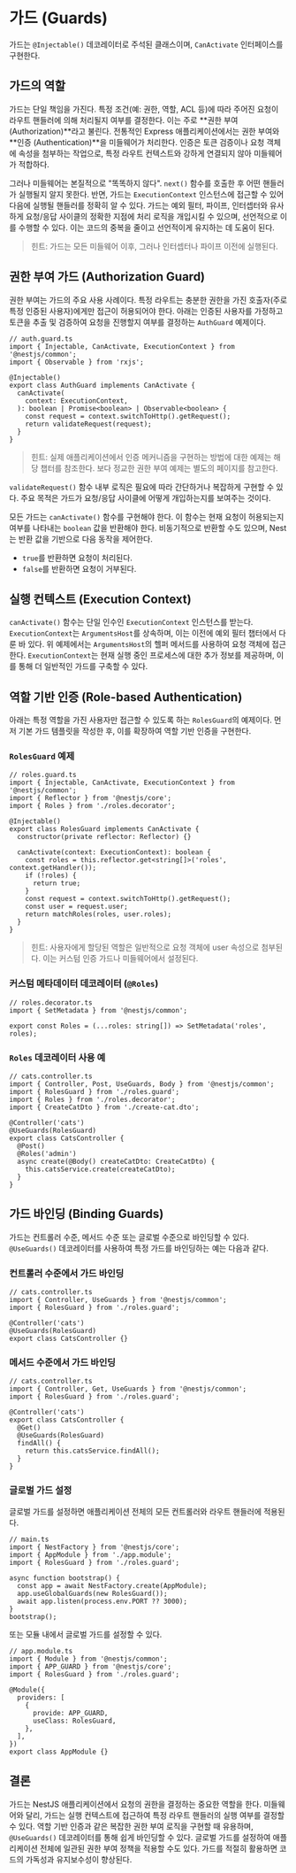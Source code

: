 # 가드 (Guards)

가드는 `@Injectable()` 데코레이터로 주석된 클래스이며, `CanActivate` 인터페이스를 구현한다.

## 가드의 역할

가드는 단일 책임을 가진다. 특정 조건(예: 권한, 역할, ACL 등)에 따라 주어진 요청이 라우트 핸들러에 의해 처리될지 여부를 결정한다. 이는 주로 **권한 부여 (Authorization)**라고 불린다. 전통적인 Express 애플리케이션에서는 권한 부여와 **인증 (Authentication)**을 미들웨어가 처리한다. 인증은 토큰 검증이나 요청 객체에 속성을 첨부하는 작업으로, 특정 라우트 컨텍스트와 강하게 연결되지 않아 미들웨어가 적합하다.

그러나 미들웨어는 본질적으로 "똑똑하지 않다". `next()` 함수를 호출한 후 어떤 핸들러가 실행될지 알지 못한다. 반면, 가드는 `ExecutionContext` 인스턴스에 접근할 수 있어 다음에 실행될 핸들러를 정확히 알 수 있다. 가드는 예외 필터, 파이프, 인터셉터와 유사하게 요청/응답 사이클의 정확한 지점에 처리 로직을 개입시킬 수 있으며, 선언적으로 이를 수행할 수 있다. 이는 코드의 중복을 줄이고 선언적이게 유지하는 데 도움이 된다.

> 힌트: 가드는 모든 미들웨어 이후, 그러나 인터셉터나 파이프 이전에 실행된다.
> 

## 권한 부여 가드 (Authorization Guard)

권한 부여는 가드의 주요 사용 사례이다. 특정 라우트는 충분한 권한을 가진 호출자(주로 특정 인증된 사용자)에게만 접근이 허용되어야 한다. 아래는 인증된 사용자를 가정하고 토큰을 추출 및 검증하여 요청을 진행할지 여부를 결정하는 `AuthGuard` 예제이다.

```tsx
// auth.guard.ts
import { Injectable, CanActivate, ExecutionContext } from '@nestjs/common';
import { Observable } from 'rxjs';

@Injectable()
export class AuthGuard implements CanActivate {
  canActivate(
    context: ExecutionContext,
  ): boolean | Promise<boolean> | Observable<boolean> {
    const request = context.switchToHttp().getRequest();
    return validateRequest(request);
  }
}

```

> 힌트: 실제 애플리케이션에서 인증 메커니즘을 구현하는 방법에 대한 예제는 해당 챕터를 참조한다. 보다 정교한 권한 부여 예제는 별도의 페이지를 참고한다.
> 

`validateRequest()` 함수 내부 로직은 필요에 따라 간단하거나 복잡하게 구현할 수 있다. 주요 목적은 가드가 요청/응답 사이클에 어떻게 개입하는지를 보여주는 것이다.

모든 가드는 `canActivate()` 함수를 구현해야 한다. 이 함수는 현재 요청이 허용되는지 여부를 나타내는 `boolean` 값을 반환해야 한다. 비동기적으로 반환할 수도 있으며, Nest는 반환 값을 기반으로 다음 동작을 제어한다.

- `true`를 반환하면 요청이 처리된다.
- `false`를 반환하면 요청이 거부된다.

## 실행 컨텍스트 (Execution Context)

`canActivate()` 함수는 단일 인수인 `ExecutionContext` 인스턴스를 받는다. `ExecutionContext`는 `ArgumentsHost`를 상속하며, 이는 이전에 예외 필터 챕터에서 다룬 바 있다. 위 예제에서는 `ArgumentsHost`의 헬퍼 메서드를 사용하여 요청 객체에 접근한다. `ExecutionContext`는 현재 실행 중인 프로세스에 대한 추가 정보를 제공하며, 이를 통해 더 일반적인 가드를 구축할 수 있다.

## 역할 기반 인증 (Role-based Authentication)

아래는 특정 역할을 가진 사용자만 접근할 수 있도록 하는 `RolesGuard`의 예제이다. 먼저 기본 가드 템플릿을 작성한 후, 이를 확장하여 역할 기반 인증을 구현한다.

### `RolesGuard` 예제

```tsx
// roles.guard.ts
import { Injectable, CanActivate, ExecutionContext } from '@nestjs/common';
import { Reflector } from '@nestjs/core';
import { Roles } from './roles.decorator';

@Injectable()
export class RolesGuard implements CanActivate {
  constructor(private reflector: Reflector) {}

  canActivate(context: ExecutionContext): boolean {
    const roles = this.reflector.get<string[]>('roles', context.getHandler());
    if (!roles) {
      return true;
    }
    const request = context.switchToHttp().getRequest();
    const user = request.user;
    return matchRoles(roles, user.roles);
  }
}
```

> 힌트: 사용자에게 할당된 역할은 일반적으로 요청 객체에 user 속성으로 첨부된다. 이는 커스텀 인증 가드나 미들웨어에서 설정된다.
> 

### 커스텀 메타데이터 데코레이터 (`@Roles`)

```tsx
// roles.decorator.ts
import { SetMetadata } from '@nestjs/common';

export const Roles = (...roles: string[]) => SetMetadata('roles', roles);
```

### `Roles` 데코레이터 사용 예

```tsx
// cats.controller.ts
import { Controller, Post, UseGuards, Body } from '@nestjs/common';
import { RolesGuard } from './roles.guard';
import { Roles } from './roles.decorator';
import { CreateCatDto } from './create-cat.dto';

@Controller('cats')
@UseGuards(RolesGuard)
export class CatsController {
  @Post()
  @Roles('admin')
  async create(@Body() createCatDto: CreateCatDto) {
    this.catsService.create(createCatDto);
  }
}
```

## 가드 바인딩 (Binding Guards)

가드는 컨트롤러 수준, 메서드 수준 또는 글로벌 수준으로 바인딩할 수 있다. `@UseGuards()` 데코레이터를 사용하여 특정 가드를 바인딩하는 예는 다음과 같다.

### 컨트롤러 수준에서 가드 바인딩

```tsx
// cats.controller.ts
import { Controller, UseGuards } from '@nestjs/common';
import { RolesGuard } from './roles.guard';

@Controller('cats')
@UseGuards(RolesGuard)
export class CatsController {}
```

### 메서드 수준에서 가드 바인딩

```tsx
// cats.controller.ts
import { Controller, Get, UseGuards } from '@nestjs/common';
import { RolesGuard } from './roles.guard';

@Controller('cats')
export class CatsController {
  @Get()
  @UseGuards(RolesGuard)
  findAll() {
    return this.catsService.findAll();
  }
}
```

### 글로벌 가드 설정

글로벌 가드를 설정하면 애플리케이션 전체의 모든 컨트롤러와 라우트 핸들러에 적용된다.

```tsx
// main.ts
import { NestFactory } from '@nestjs/core';
import { AppModule } from './app.module';
import { RolesGuard } from './roles.guard';

async function bootstrap() {
  const app = await NestFactory.create(AppModule);
  app.useGlobalGuards(new RolesGuard());
  await app.listen(process.env.PORT ?? 3000);
}
bootstrap();
```

또는 모듈 내에서 글로벌 가드를 설정할 수 있다.

```tsx
// app.module.ts
import { Module } from '@nestjs/common';
import { APP_GUARD } from '@nestjs/core';
import { RolesGuard } from './roles.guard';

@Module({
  providers: [
    {
      provide: APP_GUARD,
      useClass: RolesGuard,
    },
  ],
})
export class AppModule {}
```

## 결론

가드는 NestJS 애플리케이션에서 요청의 권한을 결정하는 중요한 역할을 한다. 미들웨어와 달리, 가드는 실행 컨텍스트에 접근하여 특정 라우트 핸들러의 실행 여부를 결정할 수 있다. 역할 기반 인증과 같은 복잡한 권한 부여 로직을 구현할 때 유용하며, `@UseGuards()` 데코레이터를 통해 쉽게 바인딩할 수 있다. 글로벌 가드를 설정하여 애플리케이션 전체에 일관된 권한 부여 정책을 적용할 수도 있다. 가드를 적절히 활용하면 코드의 가독성과 유지보수성이 향상된다.